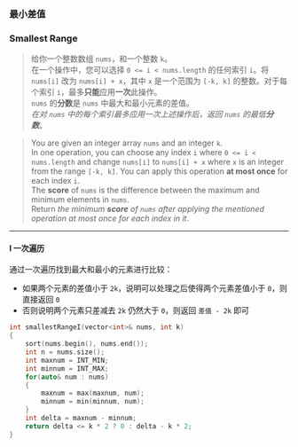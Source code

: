 ### 最小差值
### Smallest Range

> 给你一个整数数组 `nums`，和一个整数 `k`。  
> 在一个操作中，您可以选择 `0 <= i < nums.length` 的任何索引 `i`。将 `nums[i]` 改为 `nums[i] + x`，其中 `x` 是一个范围为 `[-k, k]` 的整数。对于每个索引 `i`，最多**只能**应用**一次**此操作。  
> `nums` 的**分数**是 `nums` 中最大和最小元素的差值。   
> *在对 `nums` 中的每个索引最多应用一次上述操作后，返回 `nums` 的最低**分数***。  

> You are given an integer array `nums` and an integer `k`.  
> In one operation, you can choose any index `i` where `0 <= i < nums.length` and change `nums[i]` to `nums[i] + x` where `x` is an integer from the range `[-k, k]`. You can apply this operation **at most once** for each index `i`.  
> The **score** of `nums` is the difference between the maximum and minimum elements in `nums`.  
> Return *the minimum **score** of `nums` after applying the mentioned operation at most once for each index in it*.  

----------

#### I 一次遍历

通过一次遍历找到最大和最小的元素进行比较：  
- 如果两个元素的差值小于 `2k`，说明可以处理之后使得两个元素差值小于 `0`，则直接返回 `0`  
- 否则说明两个元素只差减去 `2k` 仍然大于 `0`，则返回 `差值 - 2k` 即可  

```cpp
int smallestRangeI(vector<int>& nums, int k) 
{
    sort(nums.begin(), nums.end());
    int n = nums.size();
    int maxnum = INT_MIN;
    int minnum = INT_MAX;
    for(auto& num : nums)
    {
        maxnum = max(maxnum, num);
        minnum = min(minnum, num);
    }
    int delta = maxnum - minnum;
    return delta <= k * 2 ? 0 : delta - k * 2;
}
```
